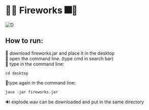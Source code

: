 # 🎇🎆 Fireworks 🎆🎇
![D](https://github.com/Tomi-1997/CS-3rdYear/blob/main/Firework/demo2.gif) <br>
## How to run: <br>
🧨 download fireworks.jar and place it in the desktop<br>
🧨 open the command line. (type cmd in search bar)<br>
🧨 type in the command line: <br>
```
cd desktop
```
🧨type again in the command line: <br>
```
java -jar fireworks.jar 
```

🔊 explode.wav can be downloaded and put in the same directory
